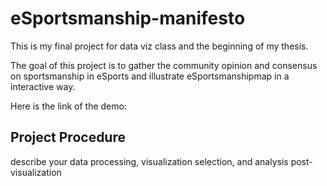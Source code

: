 # eSportsmanship-manifesto
This is my final project for data viz class and the beginning of my thesis.

The goal of this project is to gather the community opinion and consensus on sportsmanship in eSports and illustrate eSportsmanshipmap 
in a interactive way. 

Here is the link of the demo:


## Project Procedure
describe your data processing, visualization selection, and analysis post-visualization
